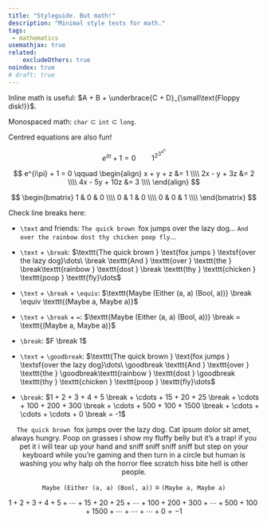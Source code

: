 ```yaml
---
title: "Styleguide. But math!"
description: "Minimal style tests for math."
tags:
 - mathematics
usemathjax: true
related:
    excludeOthers: true
noindex: true
# draft: true
---
```


Inline math is useful: $A + B + \underbrace{C + D}_{\small\text{Floppy disk!}}$.

Monospaced math: $\texttt{char} \subset \texttt{int} \subset \texttt{long}$.

Centred equations are also fun!

$$
e^{i\pi} + 1 = 0
\qquad
1^{2^{3^{4^5}}}
$$

$$
e^{i\pi} + 1 = 0
\qquad
\begin{align}
x + y + z &= 1 \\\\
2x - y + 3z &= 2 \\\\
4x - 5y + 10z &= 3 \\\\
\end{align}
$$

$$
\begin{bmatrix}
1 & 0 & 0 \\\\
0 & 1 & 0 \\\\
0 & 0 & 1 \\\\
\end{bmatrix}
$$

Check line breaks here:

- `\text` and friends: $\texttt{The quick brown } \text{fox jumps } \textsf{over the lazy dog}\dots\ \texttt{And } \texttt{over } \texttt{the } \texttt{rainbow } \texttt{dost } \texttt{thy } \texttt{chicken } \texttt{poop } \texttt{fly}\dots$

- `\text` + `\break`: $\texttt{The quick brown } \text{fox jumps } \textsf{over the lazy dog}\dots\ \break \texttt{And } \texttt{over } \texttt{the } \break\texttt{rainbow } \texttt{dost } \break \texttt{thy } \texttt{chicken } \texttt{poop } \texttt{fly}\dots$

- `\text` + `\break` + `\equiv`: $\texttt{Maybe (Either (a, a) (Bool, a))} \break \equiv \texttt{(Maybe a, Maybe a)}$
- `\text` + `\break` + `=`: $\texttt{Maybe (Either (a, a) (Bool, a))} \break = \texttt{(Maybe a, Maybe a)}$
- `\break`: $F \break 1$

- `\text` + `\goodbreak`: $\texttt{The quick brown } \text{fox jumps } \textsf{over the lazy dog}\dots\ \goodbreak \texttt{And } \texttt{over } \texttt{the } \goodbreak\texttt{rainbow } \texttt{dost } \goodbreak \texttt{thy } \texttt{chicken } \texttt{poop } \texttt{fly}\dots$
  
- `\break`: $1 + 2 + 3 + 4 + 5 \break + \cdots + 15 + 20 + 25 \break + \cdots + 100 + 200 + 300 \break + \cdots + 500 + 100 + 1500 \break + \cdots + \cdots + \cdots + 0 \break = -1$


$$
\texttt{The quick brown } \text{fox jumps } \textsf{over the lazy dog}.\ \text{Cat ipsum dolor sit amet, always hungry.}\ \text{Poop on grasses i show my fluffy belly but it's a trap! if you pet it i will tear up your hand and sniff sniff sniff sniff but step on your keyboard while you're gaming and then turn in a circle but human is washing you why halp oh the horror flee scratch hiss bite hell is other people.}
$$

$$
\texttt{Maybe (Either (a, a) (Bool, a))} \equiv \texttt{(Maybe a, Maybe a)}
$$

$$
1 + 2 + 3 + 4 + 5 + \cdots + 15 + 20 + 25 + \cdots + 100 + 200 + 300 + \cdots + 500 + 100 + 1500 + \cdots + \cdots + \cdots + 0 = -1
$$